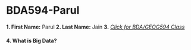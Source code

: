 # BDA594-Parul

**1. First Name:** Parul
**2. Last Name:** Jain
**3.** *[Click for BDA/GEOG594 Class]()*
#### 4. What is Big Data?

